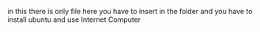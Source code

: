 in this there is only file here you have to insert in the folder and you have to install ubuntu and use Internet Computer  
